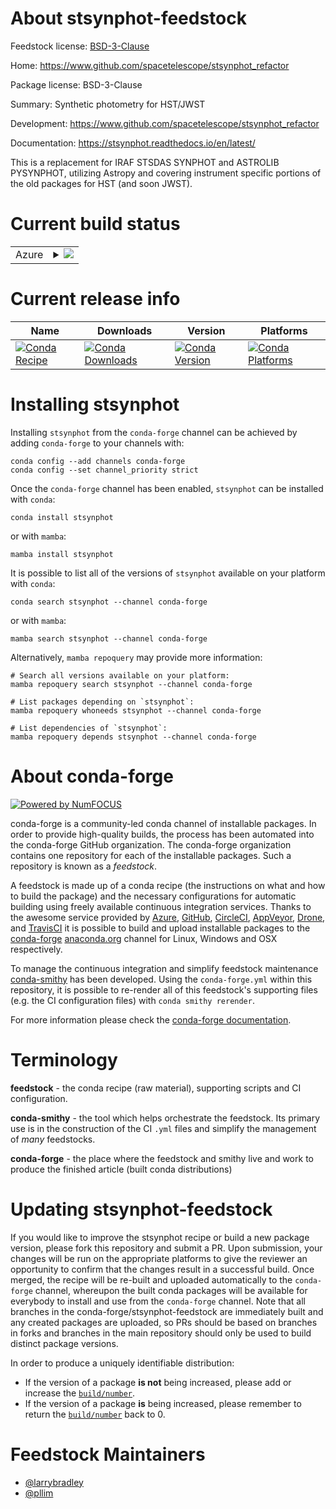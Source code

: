 About stsynphot-feedstock
=========================

Feedstock license: [BSD-3-Clause](https://github.com/conda-forge/stsynphot-feedstock/blob/main/LICENSE.txt)

Home: https://www.github.com/spacetelescope/stsynphot_refactor

Package license: BSD-3-Clause

Summary: Synthetic photometry for HST/JWST

Development: https://www.github.com/spacetelescope/stsynphot_refactor

Documentation: https://stsynphot.readthedocs.io/en/latest/

This is a replacement for IRAF STSDAS SYNPHOT and ASTROLIB PYSYNPHOT,
utilizing Astropy and covering instrument specific portions of the
old packages for HST (and soon JWST).


Current build status
====================


<table>
    
  <tr>
    <td>Azure</td>
    <td>
      <details>
        <summary>
          <a href="https://dev.azure.com/conda-forge/feedstock-builds/_build/latest?definitionId=6864&branchName=main">
            <img src="https://dev.azure.com/conda-forge/feedstock-builds/_apis/build/status/stsynphot-feedstock?branchName=main">
          </a>
        </summary>
        <table>
          <thead><tr><th>Variant</th><th>Status</th></tr></thead>
          <tbody><tr>
              <td>linux_64_python3.10.____cpython</td>
              <td>
                <a href="https://dev.azure.com/conda-forge/feedstock-builds/_build/latest?definitionId=6864&branchName=main">
                  <img src="https://dev.azure.com/conda-forge/feedstock-builds/_apis/build/status/stsynphot-feedstock?branchName=main&jobName=linux&configuration=linux%20linux_64_python3.10.____cpython" alt="variant">
                </a>
              </td>
            </tr><tr>
              <td>linux_64_python3.11.____cpython</td>
              <td>
                <a href="https://dev.azure.com/conda-forge/feedstock-builds/_build/latest?definitionId=6864&branchName=main">
                  <img src="https://dev.azure.com/conda-forge/feedstock-builds/_apis/build/status/stsynphot-feedstock?branchName=main&jobName=linux&configuration=linux%20linux_64_python3.11.____cpython" alt="variant">
                </a>
              </td>
            </tr><tr>
              <td>linux_64_python3.12.____cpython</td>
              <td>
                <a href="https://dev.azure.com/conda-forge/feedstock-builds/_build/latest?definitionId=6864&branchName=main">
                  <img src="https://dev.azure.com/conda-forge/feedstock-builds/_apis/build/status/stsynphot-feedstock?branchName=main&jobName=linux&configuration=linux%20linux_64_python3.12.____cpython" alt="variant">
                </a>
              </td>
            </tr><tr>
              <td>linux_64_python3.13.____cp313</td>
              <td>
                <a href="https://dev.azure.com/conda-forge/feedstock-builds/_build/latest?definitionId=6864&branchName=main">
                  <img src="https://dev.azure.com/conda-forge/feedstock-builds/_apis/build/status/stsynphot-feedstock?branchName=main&jobName=linux&configuration=linux%20linux_64_python3.13.____cp313" alt="variant">
                </a>
              </td>
            </tr><tr>
              <td>linux_64_python3.9.____cpython</td>
              <td>
                <a href="https://dev.azure.com/conda-forge/feedstock-builds/_build/latest?definitionId=6864&branchName=main">
                  <img src="https://dev.azure.com/conda-forge/feedstock-builds/_apis/build/status/stsynphot-feedstock?branchName=main&jobName=linux&configuration=linux%20linux_64_python3.9.____cpython" alt="variant">
                </a>
              </td>
            </tr><tr>
              <td>osx_64_python3.10.____cpython</td>
              <td>
                <a href="https://dev.azure.com/conda-forge/feedstock-builds/_build/latest?definitionId=6864&branchName=main">
                  <img src="https://dev.azure.com/conda-forge/feedstock-builds/_apis/build/status/stsynphot-feedstock?branchName=main&jobName=osx&configuration=osx%20osx_64_python3.10.____cpython" alt="variant">
                </a>
              </td>
            </tr><tr>
              <td>osx_64_python3.11.____cpython</td>
              <td>
                <a href="https://dev.azure.com/conda-forge/feedstock-builds/_build/latest?definitionId=6864&branchName=main">
                  <img src="https://dev.azure.com/conda-forge/feedstock-builds/_apis/build/status/stsynphot-feedstock?branchName=main&jobName=osx&configuration=osx%20osx_64_python3.11.____cpython" alt="variant">
                </a>
              </td>
            </tr><tr>
              <td>osx_64_python3.12.____cpython</td>
              <td>
                <a href="https://dev.azure.com/conda-forge/feedstock-builds/_build/latest?definitionId=6864&branchName=main">
                  <img src="https://dev.azure.com/conda-forge/feedstock-builds/_apis/build/status/stsynphot-feedstock?branchName=main&jobName=osx&configuration=osx%20osx_64_python3.12.____cpython" alt="variant">
                </a>
              </td>
            </tr><tr>
              <td>osx_64_python3.13.____cp313</td>
              <td>
                <a href="https://dev.azure.com/conda-forge/feedstock-builds/_build/latest?definitionId=6864&branchName=main">
                  <img src="https://dev.azure.com/conda-forge/feedstock-builds/_apis/build/status/stsynphot-feedstock?branchName=main&jobName=osx&configuration=osx%20osx_64_python3.13.____cp313" alt="variant">
                </a>
              </td>
            </tr><tr>
              <td>osx_64_python3.9.____cpython</td>
              <td>
                <a href="https://dev.azure.com/conda-forge/feedstock-builds/_build/latest?definitionId=6864&branchName=main">
                  <img src="https://dev.azure.com/conda-forge/feedstock-builds/_apis/build/status/stsynphot-feedstock?branchName=main&jobName=osx&configuration=osx%20osx_64_python3.9.____cpython" alt="variant">
                </a>
              </td>
            </tr><tr>
              <td>osx_arm64_python3.10.____cpython</td>
              <td>
                <a href="https://dev.azure.com/conda-forge/feedstock-builds/_build/latest?definitionId=6864&branchName=main">
                  <img src="https://dev.azure.com/conda-forge/feedstock-builds/_apis/build/status/stsynphot-feedstock?branchName=main&jobName=osx&configuration=osx%20osx_arm64_python3.10.____cpython" alt="variant">
                </a>
              </td>
            </tr><tr>
              <td>osx_arm64_python3.11.____cpython</td>
              <td>
                <a href="https://dev.azure.com/conda-forge/feedstock-builds/_build/latest?definitionId=6864&branchName=main">
                  <img src="https://dev.azure.com/conda-forge/feedstock-builds/_apis/build/status/stsynphot-feedstock?branchName=main&jobName=osx&configuration=osx%20osx_arm64_python3.11.____cpython" alt="variant">
                </a>
              </td>
            </tr><tr>
              <td>osx_arm64_python3.12.____cpython</td>
              <td>
                <a href="https://dev.azure.com/conda-forge/feedstock-builds/_build/latest?definitionId=6864&branchName=main">
                  <img src="https://dev.azure.com/conda-forge/feedstock-builds/_apis/build/status/stsynphot-feedstock?branchName=main&jobName=osx&configuration=osx%20osx_arm64_python3.12.____cpython" alt="variant">
                </a>
              </td>
            </tr><tr>
              <td>osx_arm64_python3.13.____cp313</td>
              <td>
                <a href="https://dev.azure.com/conda-forge/feedstock-builds/_build/latest?definitionId=6864&branchName=main">
                  <img src="https://dev.azure.com/conda-forge/feedstock-builds/_apis/build/status/stsynphot-feedstock?branchName=main&jobName=osx&configuration=osx%20osx_arm64_python3.13.____cp313" alt="variant">
                </a>
              </td>
            </tr><tr>
              <td>osx_arm64_python3.9.____cpython</td>
              <td>
                <a href="https://dev.azure.com/conda-forge/feedstock-builds/_build/latest?definitionId=6864&branchName=main">
                  <img src="https://dev.azure.com/conda-forge/feedstock-builds/_apis/build/status/stsynphot-feedstock?branchName=main&jobName=osx&configuration=osx%20osx_arm64_python3.9.____cpython" alt="variant">
                </a>
              </td>
            </tr><tr>
              <td>win_64_python3.10.____cpython</td>
              <td>
                <a href="https://dev.azure.com/conda-forge/feedstock-builds/_build/latest?definitionId=6864&branchName=main">
                  <img src="https://dev.azure.com/conda-forge/feedstock-builds/_apis/build/status/stsynphot-feedstock?branchName=main&jobName=win&configuration=win%20win_64_python3.10.____cpython" alt="variant">
                </a>
              </td>
            </tr><tr>
              <td>win_64_python3.11.____cpython</td>
              <td>
                <a href="https://dev.azure.com/conda-forge/feedstock-builds/_build/latest?definitionId=6864&branchName=main">
                  <img src="https://dev.azure.com/conda-forge/feedstock-builds/_apis/build/status/stsynphot-feedstock?branchName=main&jobName=win&configuration=win%20win_64_python3.11.____cpython" alt="variant">
                </a>
              </td>
            </tr><tr>
              <td>win_64_python3.12.____cpython</td>
              <td>
                <a href="https://dev.azure.com/conda-forge/feedstock-builds/_build/latest?definitionId=6864&branchName=main">
                  <img src="https://dev.azure.com/conda-forge/feedstock-builds/_apis/build/status/stsynphot-feedstock?branchName=main&jobName=win&configuration=win%20win_64_python3.12.____cpython" alt="variant">
                </a>
              </td>
            </tr><tr>
              <td>win_64_python3.13.____cp313</td>
              <td>
                <a href="https://dev.azure.com/conda-forge/feedstock-builds/_build/latest?definitionId=6864&branchName=main">
                  <img src="https://dev.azure.com/conda-forge/feedstock-builds/_apis/build/status/stsynphot-feedstock?branchName=main&jobName=win&configuration=win%20win_64_python3.13.____cp313" alt="variant">
                </a>
              </td>
            </tr><tr>
              <td>win_64_python3.9.____cpython</td>
              <td>
                <a href="https://dev.azure.com/conda-forge/feedstock-builds/_build/latest?definitionId=6864&branchName=main">
                  <img src="https://dev.azure.com/conda-forge/feedstock-builds/_apis/build/status/stsynphot-feedstock?branchName=main&jobName=win&configuration=win%20win_64_python3.9.____cpython" alt="variant">
                </a>
              </td>
            </tr>
          </tbody>
        </table>
      </details>
    </td>
  </tr>
</table>

Current release info
====================

| Name | Downloads | Version | Platforms |
| --- | --- | --- | --- |
| [![Conda Recipe](https://img.shields.io/badge/recipe-stsynphot-green.svg)](https://anaconda.org/conda-forge/stsynphot) | [![Conda Downloads](https://img.shields.io/conda/dn/conda-forge/stsynphot.svg)](https://anaconda.org/conda-forge/stsynphot) | [![Conda Version](https://img.shields.io/conda/vn/conda-forge/stsynphot.svg)](https://anaconda.org/conda-forge/stsynphot) | [![Conda Platforms](https://img.shields.io/conda/pn/conda-forge/stsynphot.svg)](https://anaconda.org/conda-forge/stsynphot) |

Installing stsynphot
====================

Installing `stsynphot` from the `conda-forge` channel can be achieved by adding `conda-forge` to your channels with:

```
conda config --add channels conda-forge
conda config --set channel_priority strict
```

Once the `conda-forge` channel has been enabled, `stsynphot` can be installed with `conda`:

```
conda install stsynphot
```

or with `mamba`:

```
mamba install stsynphot
```

It is possible to list all of the versions of `stsynphot` available on your platform with `conda`:

```
conda search stsynphot --channel conda-forge
```

or with `mamba`:

```
mamba search stsynphot --channel conda-forge
```

Alternatively, `mamba repoquery` may provide more information:

```
# Search all versions available on your platform:
mamba repoquery search stsynphot --channel conda-forge

# List packages depending on `stsynphot`:
mamba repoquery whoneeds stsynphot --channel conda-forge

# List dependencies of `stsynphot`:
mamba repoquery depends stsynphot --channel conda-forge
```


About conda-forge
=================

[![Powered by
NumFOCUS](https://img.shields.io/badge/powered%20by-NumFOCUS-orange.svg?style=flat&colorA=E1523D&colorB=007D8A)](https://numfocus.org)

conda-forge is a community-led conda channel of installable packages.
In order to provide high-quality builds, the process has been automated into the
conda-forge GitHub organization. The conda-forge organization contains one repository
for each of the installable packages. Such a repository is known as a *feedstock*.

A feedstock is made up of a conda recipe (the instructions on what and how to build
the package) and the necessary configurations for automatic building using freely
available continuous integration services. Thanks to the awesome service provided by
[Azure](https://azure.microsoft.com/en-us/services/devops/), [GitHub](https://github.com/),
[CircleCI](https://circleci.com/), [AppVeyor](https://www.appveyor.com/),
[Drone](https://cloud.drone.io/welcome), and [TravisCI](https://travis-ci.com/)
it is possible to build and upload installable packages to the
[conda-forge](https://anaconda.org/conda-forge) [anaconda.org](https://anaconda.org/)
channel for Linux, Windows and OSX respectively.

To manage the continuous integration and simplify feedstock maintenance
[conda-smithy](https://github.com/conda-forge/conda-smithy) has been developed.
Using the ``conda-forge.yml`` within this repository, it is possible to re-render all of
this feedstock's supporting files (e.g. the CI configuration files) with ``conda smithy rerender``.

For more information please check the [conda-forge documentation](https://conda-forge.org/docs/).

Terminology
===========

**feedstock** - the conda recipe (raw material), supporting scripts and CI configuration.

**conda-smithy** - the tool which helps orchestrate the feedstock.
                   Its primary use is in the construction of the CI ``.yml`` files
                   and simplify the management of *many* feedstocks.

**conda-forge** - the place where the feedstock and smithy live and work to
                  produce the finished article (built conda distributions)


Updating stsynphot-feedstock
============================

If you would like to improve the stsynphot recipe or build a new
package version, please fork this repository and submit a PR. Upon submission,
your changes will be run on the appropriate platforms to give the reviewer an
opportunity to confirm that the changes result in a successful build. Once
merged, the recipe will be re-built and uploaded automatically to the
`conda-forge` channel, whereupon the built conda packages will be available for
everybody to install and use from the `conda-forge` channel.
Note that all branches in the conda-forge/stsynphot-feedstock are
immediately built and any created packages are uploaded, so PRs should be based
on branches in forks and branches in the main repository should only be used to
build distinct package versions.

In order to produce a uniquely identifiable distribution:
 * If the version of a package **is not** being increased, please add or increase
   the [``build/number``](https://docs.conda.io/projects/conda-build/en/latest/resources/define-metadata.html#build-number-and-string).
 * If the version of a package **is** being increased, please remember to return
   the [``build/number``](https://docs.conda.io/projects/conda-build/en/latest/resources/define-metadata.html#build-number-and-string)
   back to 0.

Feedstock Maintainers
=====================

* [@larrybradley](https://github.com/larrybradley/)
* [@pllim](https://github.com/pllim/)

